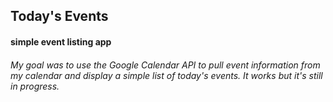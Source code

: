 ## Today's Events
#### simple event listing app

###### My goal was to use the Google Calendar API to pull event information from my calendar and display a simple list of today's events. It works but it's still in progress.
